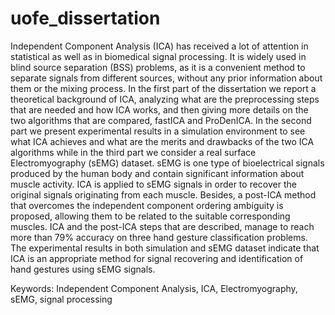 # uofe_dissertation
Independent Component Analysis (ICA) has received a lot of attention in statistical as well as in biomedical signal processing. It is widely used in blind source separation (BSS) problems, as it is a convenient method to separate signals from different sources, without any prior information about them or the mixing process. In the first part of the dissertation we report a theoretical background of ICA, analyzing what are the preprocessing steps that are needed and how ICA works, and then giving more details on the two algorithms that are compared, fastICA and ProDenICA. In the second part we present experimental results in a simulation environment to see what ICA achieves and what are the merits and drawbacks of the two ICA algorithms while in the third part we consider a real surface Electromyography (sEMG) dataset. sEMG is one type of bioelectrical signals produced by the human body and contain significant information about muscle activity. ICA is applied to sEMG signals in order to recover the original signals originating from each muscle. Besides, a post-ICA method that overcomes the independent component ordering ambiguity is proposed, allowing them to be related to the suitable corresponding muscles. ICA and the post-ICA steps that are described, manage to reach more than 79% accuracy on three hand gesture classification problems. The experimental results in both simulation and sEMG dataset indicate that ICA is an appropriate method for signal recovering and identification of hand gestures using sEMG signals.

Keywords: Independent Component Analysis, ICA, Electromyography, sEMG, signal processing
